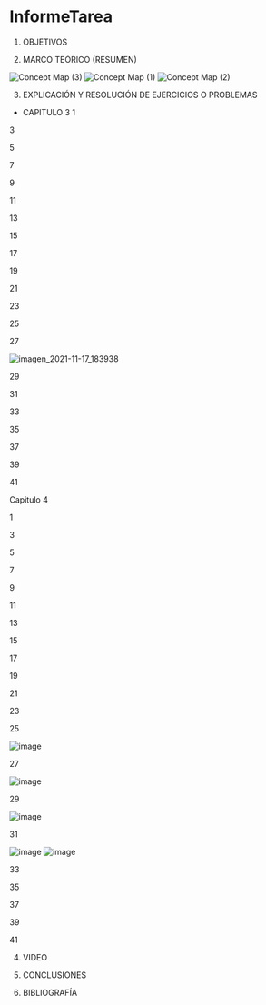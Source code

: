 # InformeTarea


1. OBJETIVOS


2. MARCO TEÓRICO (RESUMEN)


![Concept Map (3)](https://user-images.githubusercontent.com/93899720/141872237-3ec06e43-2836-45d2-b6a2-6976e826a16a.jpg)
![Concept Map (1)](https://user-images.githubusercontent.com/93899720/141872231-f22f80f7-0c47-485c-9f83-85a2ebff42c0.jpg)
![Concept Map (2)](https://user-images.githubusercontent.com/93899720/141872245-e8598d5c-5f83-412e-8ff2-567f872d266a.jpg)



3. EXPLICACIÓN Y RESOLUCIÓN DE EJERCICIOS O PROBLEMAS

- CAPITULO 3
 1 
 
 3
 
 
 5
 
 
 7
 
 
 9
 
 
 11
 
 
 13
 
 
 15
 
 
 17
 
 
 19
 
 
 21
 
 
 23
 
 
 25
 
 
 27
 
 ![imagen_2021-11-17_183938](https://user-images.githubusercontent.com/93899720/142299704-5649ff24-d28d-421c-be01-8a65e49f9b96.png)
 
 
 29
 
 
 31
 
 
 33
 
 
 35
 
 
 37
 
 
 39
 
 
 41
 
 
 Capitulo 4
 
 
 1
 
 
 3
 
 
 5
 
 
 7
 
 
 9
 
 
 11
 
 
 13
 
 
 15
 
 
 17
 
 
 19
 
 
 21
 
 
 23
 
 
 25
 
 ![image](https://user-images.githubusercontent.com/93899720/142299801-d4d5f4bd-433b-403d-b70a-f7908ac1adc0.png)
 
 
 27
 
 
 ![image](https://user-images.githubusercontent.com/93899720/142299967-3a368c4e-75c2-43e2-a543-774ab679341e.png)
 
 
 29
 
 
 ![image](https://user-images.githubusercontent.com/93899720/142300014-dfa84ec1-4dc1-4053-8eb8-b267a08d52fc.png)

 
 31
 
 
![image](https://user-images.githubusercontent.com/93899720/142300089-0b07ec24-738b-4feb-8d84-81f8c894ad09.png)
![image](https://user-images.githubusercontent.com/93899720/142300105-564bce80-5b66-4ee4-a292-ebc4b0055e95.png)

 
 
 33
 
 
 35
 
 
 37
 
 
 39
 
 
 41
 

4. VIDEO



5. CONCLUSIONES


6. BIBLIOGRAFÍA

